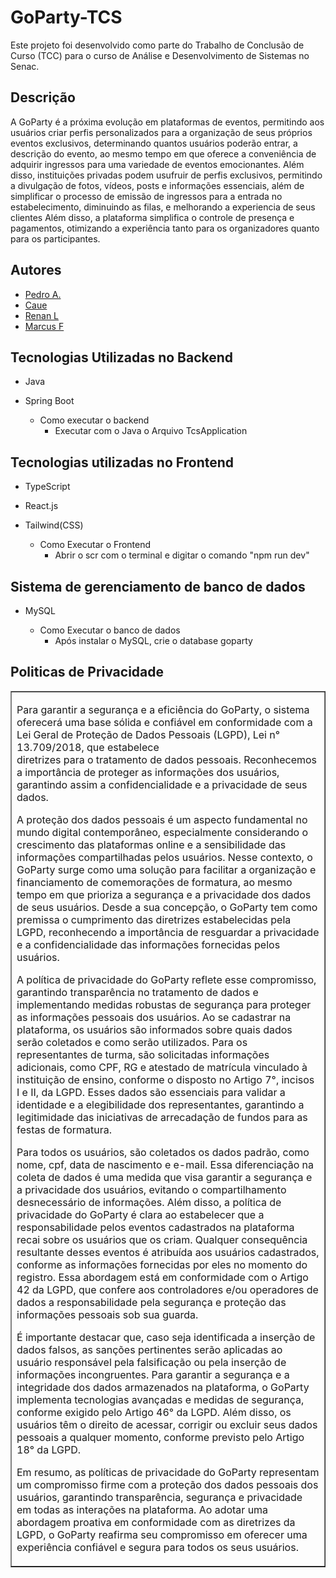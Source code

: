 # GoParty-TCS

Este projeto foi desenvolvido como parte do Trabalho de Conclusão de Curso (TCC) para o curso de Análise e Desenvolvimento de Sistemas no Senac. 

## Descrição

A GoParty é a próxima evolução em plataformas de eventos, permitindo aos usuários criar perfis personalizados para a organização de seus próprios eventos exclusivos, determinando quantos usuários poderão entrar, a descrição do evento, ao mesmo tempo em que oferece a conveniência de adquirir ingressos para uma variedade de eventos emocionantes. Além disso, instituições privadas podem usufruir de perfis exclusivos, permitindo a divulgação de fotos, vídeos, posts e informações essenciais, além de simplificar o processo de emissão de ingressos para a entrada no estabelecimento, diminuindo as filas, e melhorando a experiencia de seus clientes Além disso, a plataforma simplifica o controle de presença e pagamentos, otimizando a experiência tanto para os organizadores quanto para os participantes. 

## Autores
- [Pedro A.](pedrogrando6@Gmail.com)
- [Caue ](mailto:email3@example.com)
- [Renan L ](mailto:email3@example.com)
- [Marcus F ](mailto:email3@example.com)

## Tecnologias Utilizadas no Backend 
- Java
- Spring Boot

  - Como executar o backend
     - Executar com o Java o Arquivo TcsApplication


## Tecnologias utilizadas no Frontend
- TypeScript
- React.js
- Tailwind(CSS)

   - Como Executar o Frontend
      - Abrir o scr com o terminal e digitar o comando "npm run dev"

## Sistema de gerenciamento de banco de dados
- MySQL

  - Como Executar o banco de dados
      - Após instalar o MySQL, crie o database goparty

## Politicas de Privacidade
<table width="200px" border="1">
  <tr><td>
  
  Para garantir a segurança e a eficiência do GoParty, o sistema oferecerá uma base sólida e confiável em conformidade com a Lei Geral de Proteção de Dados Pessoais (LGPD), Lei n° 13.709/2018, que estabelece       
  diretrizes para o tratamento de dados pessoais. Reconhecemos a importância de proteger as informações dos usuários, garantindo assim a confidencialidade e a privacidade de seus dados.
  
  A proteção dos dados pessoais é um aspecto fundamental no mundo digital contemporâneo, especialmente considerando o crescimento das plataformas online e a sensibilidade das informações compartilhadas pelos 
  usuários. Nesse contexto, o GoParty surge como uma solução para facilitar a organização e financiamento de comemorações de formatura, ao mesmo tempo em que prioriza a segurança e a privacidade dos dados de seus 
  usuários. Desde a sua concepção, o GoParty tem como premissa o cumprimento das diretrizes estabelecidas pela LGPD, reconhecendo a importância de resguardar a privacidade e a confidencialidade das informações 
  fornecidas pelos usuários.
  
  A política de privacidade do GoParty reflete esse compromisso, garantindo transparência no tratamento de dados e implementando medidas robustas de segurança para proteger as informações pessoais dos usuários. Ao 
  se cadastrar na plataforma, os usuários são informados sobre quais dados serão coletados e como serão utilizados. Para os representantes de turma, são solicitadas informações adicionais, como CPF, RG e atestado 
  de matrícula vinculado à instituição de ensino, conforme o disposto no Artigo 7°, incisos I e II, da LGPD. Esses dados são essenciais para validar a identidade e a elegibilidade dos representantes, garantindo a 
  legitimidade das iniciativas de arrecadação de fundos para as festas de formatura.
  
  Para todos os usuários, são coletados os dados padrão, como nome, cpf, data de nascimento e e-mail. Essa diferenciação na coleta de dados é uma medida que visa garantir a segurança e a privacidade dos usuários, 
  evitando o compartilhamento desnecessário de informações. Além disso, a política de privacidade do GoParty é clara ao estabelecer que a responsabilidade pelos eventos cadastrados na plataforma recai sobre os 
  usuários que os criam. Qualquer consequência resultante desses eventos é atribuída aos usuários cadastrados, conforme as informações fornecidas por eles no momento do registro. Essa abordagem está em conformidade 
  com o Artigo 42 da LGPD, que confere aos controladores e/ou operadores de dados a responsabilidade pela segurança e proteção das informações pessoais sob sua guarda.
  
  É importante destacar que, caso seja identificada a inserção de dados falsos, as sanções pertinentes serão aplicadas ao usuário responsável pela falsificação ou pela inserção de informações incongruentes. Para 
  garantir a segurança e a integridade dos dados armazenados na plataforma, o GoParty implementa tecnologias avançadas e medidas de segurança, conforme exigido pelo Artigo 46° da LGPD. Além disso, os usuários têm o 
  direito de acessar, corrigir ou excluir seus dados pessoais a qualquer momento, conforme previsto pelo Artigo 18° da LGPD.
  
  Em resumo, as políticas de privacidade do GoParty representam um compromisso firme com a proteção dos dados pessoais dos usuários, garantindo transparência, segurança e privacidade em todas as interações na 
  plataforma. Ao adotar uma abordagem proativa em conformidade com as diretrizes da LGPD, o GoParty reafirma seu compromisso em oferecer uma experiência confiável e segura para todos os seus usuários.
  </td></tr>
</table>

